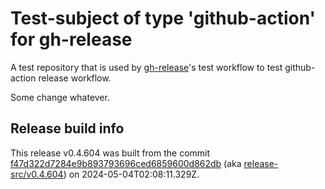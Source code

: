 # Test-subject of type 'github-action' for gh-release

A test repository that is used by [gh-release](https://github.com/kattecon/gh-release)'s test workflow to test github-action release workflow.

Some change whatever.


## Release build info

This release v0.4.604 was built from the commit [f47d322d7284e9b893793696ced6859600d862db](https://github.com/kattecon/gh-release-test-ga/tree/f47d322d7284e9b893793696ced6859600d862db) (aka [release-src/v0.4.604](https://github.com/kattecon/gh-release-test-ga/tree/release-src/v0.4.604)) on 2024-05-04T02:08:11.329Z.
        
